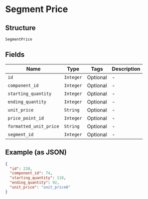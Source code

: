 
# Segment Price

## Structure

`SegmentPrice`

## Fields

| Name | Type | Tags | Description |
|  --- | --- | --- | --- |
| `id` | `Integer` | Optional | - |
| `component_id` | `Integer` | Optional | - |
| `starting_quantity` | `Integer` | Optional | - |
| `ending_quantity` | `Integer` | Optional | - |
| `unit_price` | `String` | Optional | - |
| `price_point_id` | `Integer` | Optional | - |
| `formatted_unit_price` | `String` | Optional | - |
| `segment_id` | `Integer` | Optional | - |

## Example (as JSON)

```json
{
  "id": 220,
  "component_id": 74,
  "starting_quantity": 118,
  "ending_quantity": 92,
  "unit_price": "unit_price0"
}
```

